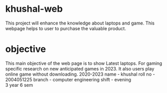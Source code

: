 # khushal-web
This project will enhance the knowledge about laptops and game. This webpage helps to user to purchase the valuable product. 

# objective
This main objective of the web page is to show Latest laptops. For gaming specific research on new anticipated games in 2023. It also users play online game without downloading.
2020-2023
name - khushal
roll no - 2004051225
branch - computer engineering
shift - evening  
3 year 6 sem 



<!-- Developed by khushal papnai -->

